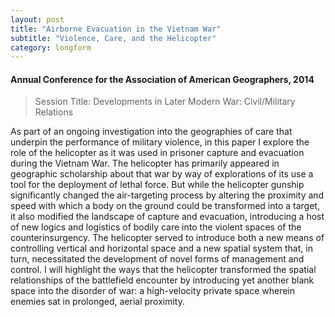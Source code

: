 ```yaml
---
layout: post
title: "Airborne Evacuation in the Vietnam War"
subtitle: "Violence, Care, and the Helicopter"
category: longform
---
```


#### Annual Conference for the Association of American Geographers, 2014

> Session Title: Developments in Later Modern War: Civil/Military Relations

As part of an ongoing investigation into the geographies of care that underpin the performance of military violence, in this paper I explore the role of the helicopter as it was used in prisoner capture and evacuation during the Vietnam War. The helicopter has primarily appeared in geographic scholarship about that war by way of explorations of its use a tool for the deployment of lethal force. But while the helicopter gunship significantly changed the air-targeting process by altering the proximity and speed with which a body on the ground could be transformed into a target, it also modified the landscape of capture and evacuation, introducing a host of new logics and logistics of bodily care into the violent spaces of the counterinsurgency. The helicopter served to introduce both a new means of controlling vertical and horizontal space and a new spatial system that, in turn, necessitated the development of novel forms of management and control. I will highlight the ways that the helicopter transformed the spatial relationships of the battlefield encounter by introducing yet another blank space into the disorder of war: a high-velocity private space wherein enemies sat in prolonged, aerial proximity.
